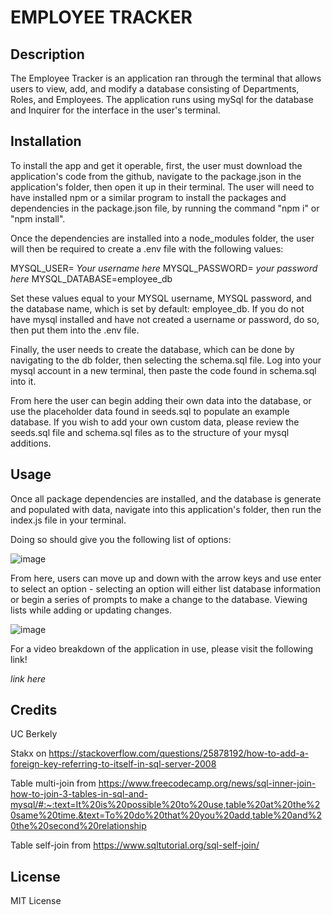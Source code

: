 # EMPLOYEE TRACKER

## Description

The Employee Tracker is an application ran through the terminal that allows users to view, add, and modify a database consisting of Departments, Roles, and Employees. The application runs using mySql for the database and Inquirer for the interface in the user's terminal.

## Installation

To install the app and get it operable, first, the user must download the application's code from the github, navigate to the package.json in the application's folder, then open it up in their terminal. The user will need to have installed npm or a similar program to install the packages and dependencies in the package.json file, by running the command "npm i" or "npm install".

Once the dependencies are installed into a node_modules folder, the user will then be required to create a .env file with the following values:

MYSQL_USER= *Your username here*
MYSQL_PASSWORD= *your password here*
MYSQL_DATABASE=employee_db

Set these values equal to your MYSQL username, MYSQL password, and the database name, which is set by default: employee_db. If you do not have mysql installed and have not created a username or password, do so, then put them into the .env file.

Finally, the user needs to create the database, which can be done by navigating to the db folder, then selecting the schema.sql file. Log into your mysql account in a new terminal, then paste the code found in schema.sql into it.

From here the user can begin adding their own data into the database, or use the placeholder data found in seeds.sql to populate an example database. If you wish to add your own custom data, please review the seeds.sql file and schema.sql files as to the structure of your mysql additions.

## Usage

Once all package dependencies are installed, and the database is generate and populated with data, navigate into this application's folder, then run the index.js file in your terminal.

Doing so should give you the following list of options:

![image](assets/img/emp1.png)

From here, users can move up and down with the arrow keys and use enter to select an option - selecting an option will either list database information or begin a series of prompts to make a change to the database. Viewing lists while adding or updating changes.

![image](assets/img/emp2.png)

For a video breakdown of the application in use, please visit the following link!

*link here*


## Credits

UC Berkely

Stakx on https://stackoverflow.com/questions/25878192/how-to-add-a-foreign-key-referring-to-itself-in-sql-server-2008

Table multi-join from https://www.freecodecamp.org/news/sql-inner-join-how-to-join-3-tables-in-sql-and-mysql/#:~:text=It%20is%20possible%20to%20use,table%20at%20the%20same%20time.&text=To%20do%20that%20you%20add,table%20and%20the%20second%20relationship

Table self-join from https://www.sqltutorial.org/sql-self-join/

## License

MIT License